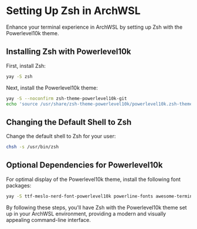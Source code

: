 # Setting Up Zsh in ArchWSL

Enhance your terminal experience in ArchWSL by setting up Zsh with the Powerlevel10k theme.

## Installing Zsh with Powerlevel10k

First, install Zsh:

```bash
yay -S zsh
```

Next, install the Powerlevel10k theme:

```bash
yay -S --noconfirm zsh-theme-powerlevel10k-git
echo 'source /usr/share/zsh-theme-powerlevel10k/powerlevel10k.zsh-theme' >>~/.zshrc
```

## Changing the Default Shell to Zsh

Change the default shell to Zsh for your user:

```bash
chsh -s /usr/bin/zsh
```

## Optional Dependencies for Powerlevel10k

For optimal display of the Powerlevel10k theme, install the following font packages:

```bash
yay -S ttf-meslo-nerd-font-powerlevel10k powerline-fonts awesome-terminal-fonts
```

By following these steps, you'll have Zsh with the Powerlevel10k theme set up in your ArchWSL environment, providing a modern and visually appealing command-line interface.

